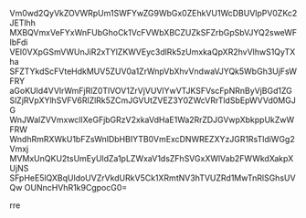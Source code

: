 Vm0wd2QyVkZOVWRpUm1SWFYwZG9WbGx0ZEhkVU1WcDBUVlpPV0ZKc2JETlhh
MXBQVmxVeFYxWnFUbGhoCk1VcFVWbXBCZUZkSFZrbGpSbVJYQ2sweWFIbFdi
VEI0VXpGSmVWUnJiR2xTYlZKWVEyc3dlRk5zUmxkaQpXR2hvVlhwS1QyTXha
SFZTYkdScFVteHdkMUV5ZUV0a1ZrWnpVbXhvVndwaVJYQk5WbGh3UjFsWFRY
aGoKUld4VVlrWmFjRlZ0TlVOV1ZrVjVUVlYwVTJKSFVscFpNRnByVjBGd1ZG
SlZjRVpXYlhSVFV6RlZlRk5ZCmJGVUtZVEZ3Y0ZWcVRrTldSbEpWVVd0MGJG
WnJWalZVVmxwcllXeGFjbGRzV2xkaVdHaE1Wa2RrZDJGVwpXbkppUkZwWFRW
WndhRmRXWkU1bFZsWnlDbHBIYTB0VmExcDNWREZXYzJGR1RsTldiWGg2Vmxj
MVMxUnQKU2tsUmEyUldZa1pLZWxaV1dsZFhSVGxXWlVab2FWWkdXakpXUjNS
SFpHeE5lQXBqUldoUVZrVkdURkV5Ck1XRmtNV3hTVUZRd1MwTnRlSGhsUVQw
OUNncHVhR1k9CgpocG0=

rre